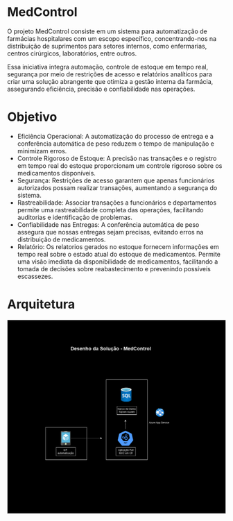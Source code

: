 # MedControl

O projeto MedControl consiste em um sistema para automatização de farmácias hospitalares com um escopo específico, concentrando-nos na distribuição de suprimentos para setores internos, como enfermarias, centros cirúrgicos, laboratórios, entre outros.

Essa iniciativa integra automação, controle de estoque em tempo real, segurança por meio de restrições de acesso e relatórios analíticos para criar uma solução abrangente que otimiza a gestão interna da farmácia, assegurando eficiência, precisão e confiabilidade nas operações.

# Objetivo

- Eficiência Operacional: A automatização do processo de entrega e a conferência automática de peso reduzem o tempo de manipulação e minimizam erros.
- Controle Rigoroso de Estoque: A precisão nas transações e o registro em tempo real do estoque proporcionam um controle rigoroso sobre os medicamentos disponíveis.
- Segurança: Restrições de acesso garantem que apenas funcionários autorizados possam realizar transações, aumentando a segurança do sistema.
- Rastreabilidade: Associar transações a funcionários e departamentos permite uma rastreabilidade completa das operações, facilitando auditorias e identificação de problemas.
- Confiabilidade nas Entregas: A conferência automática de peso assegura que nossas entregas sejam precisas, evitando erros na distribuição de medicamentos.
- Relatório: Os relatorios gerados no estoque fornecem informações em tempo real sobre o estado atual do estoque de medicamentos. Permite uma visão imediata da disponibilidade de medicamentos, facilitando a tomada de decisões sobre reabastecimento e prevenindo possíveis escassezes.

# Arquitetura

![Arquitetura](/MedcontrolArquitetura.png)

